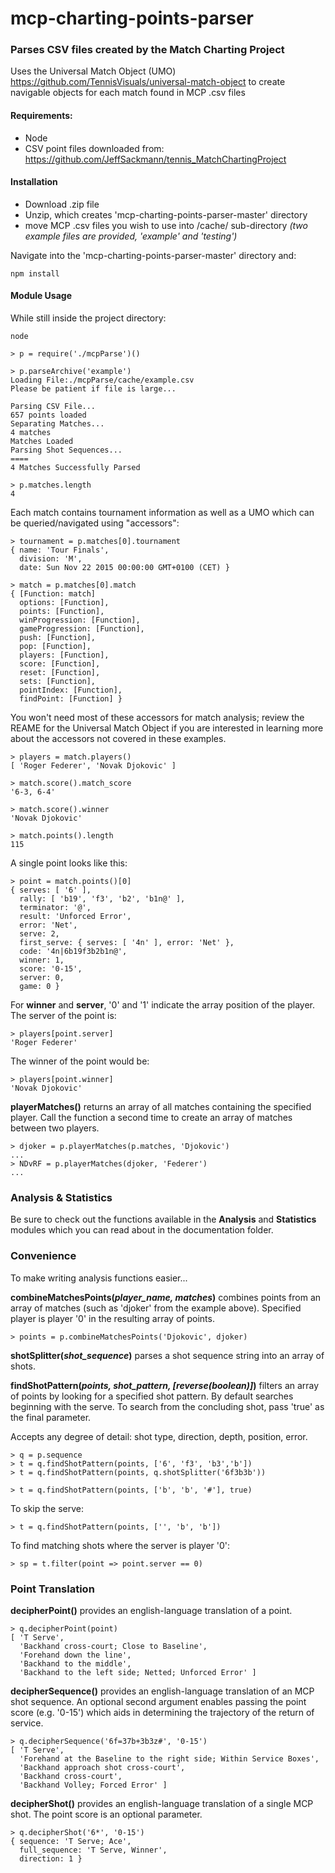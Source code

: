 # mcp-charting-points-parser
### Parses CSV files created by the Match Charting Project
Uses the Universal Match Object (UMO) https://github.com/TennisVisuals/universal-match-object to create navigable objects for each match found in MCP .csv files

#### Requirements:
- Node
- CSV point files downloaded from: https://github.com/JeffSackmann/tennis_MatchChartingProject

#### Installation
- Download .zip file
- Unzip, which creates 'mcp-charting-points-parser-master' directory
- move MCP .csv files you wish to use into /cache/ sub-directory
*(two example files are provided, 'example' and 'testing')*

Navigate into the 'mcp-charting-points-parser-master' directory and:
```
npm install
```
#### Module Usage
While still inside the project directory:
```
node

> p = require('./mcpParse')()

> p.parseArchive('example')
Loading File:./mcpParse/cache/example.csv
Please be patient if file is large...

Parsing CSV File...
657 points loaded
Separating Matches...
4 matches
Matches Loaded
Parsing Shot Sequences...
====
4 Matches Successfully Parsed

> p.matches.length
4
```
Each match contains tournament information as well as a UMO which can be queried/navigated using "accessors":
```
> tournament = p.matches[0].tournament
{ name: 'Tour Finals',
  division: 'M',
  date: Sun Nov 22 2015 00:00:00 GMT+0100 (CET) }

> match = p.matches[0].match
{ [Function: match]
  options: [Function],
  points: [Function],
  winProgression: [Function],
  gameProgression: [Function],
  push: [Function],
  pop: [Function],
  players: [Function],
  score: [Function],
  reset: [Function],
  sets: [Function],
  pointIndex: [Function],
  findPoint: [Function] }
```
You won't need most of these accessors for match analysis; review the REAME for the Universal Match Object if you are interested in learning more about the accessors not covered in these examples.  
```
> players = match.players()
[ 'Roger Federer', 'Novak Djokovic' ]

> match.score().match_score
'6-3, 6-4'

> match.score().winner
'Novak Djokovic'

> match.points().length
115
```

A single point looks like this:
```
> point = match.points()[0]
{ serves: [ '6' ],
  rally: [ 'b19', 'f3', 'b2', 'b1n@' ],
  terminator: '@',
  result: 'Unforced Error',
  error: 'Net',
  serve: 2,
  first_serve: { serves: [ '4n' ], error: 'Net' },
  code: '4n|6b19f3b2b1n@',
  winner: 1,
  score: '0-15',
  server: 0,
  game: 0 }
```
For **winner** and **server**,  '0' and '1' indicate the array position of the player.  The server of the point is:

```
> players[point.server]
'Roger Federer'
```

The winner of the point would be:

```
> players[point.winner]
'Novak Djokovic'
```
**playerMatches()** returns an array of all matches containing the specified player.  Call the function a second time to create an array of matches between two players.

```
> djoker = p.playerMatches(p.matches, 'Djokovic')
...
> NDvRF = p.playerMatches(djoker, 'Federer')
...
```
### Analysis & Statistics
Be sure to check out the functions available in the **Analysis** and **Statistics** modules which you can read about in the documentation folder.

### Convenience
To make writing analysis functions easier...

**combineMatchesPoints(*player_name, matches*)** combines points from an array of matches (such as 'djoker' from the example above). Specified player is player '0' in the resulting array of points.
```
> points = p.combineMatchesPoints('Djokovic', djoker)
```

**shotSplitter(*shot_sequence*)** parses a shot sequence string into an array of shots.

**findShotPattern(*points, shot_pattern, [reverse(boolean)]*)** filters an array of points by looking for a specified shot pattern. By default searches beginning with the serve.  To search from the concluding shot, pass 'true' as the final parameter.

Accepts any degree of detail: shot type, direction, depth, position, error.
```
> q = p.sequence
> t = q.findShotPattern(points, ['6', 'f3', 'b3','b'])
> t = q.findShotPattern(points, q.shotSplitter('6f3b3b'))

> t = q.findShotPattern(points, ['b', 'b', '#'], true)
```
To skip the serve:
```
> t = q.findShotPattern(points, ['', 'b', 'b'])
```
To find matching shots where the server is player '0':
```
> sp = t.filter(point => point.server == 0)
```

### Point Translation

**decipherPoint()** provides an english-language translation of a point.
```
> q.decipherPoint(point)
[ 'T Serve',
  'Backhand cross-court; Close to Baseline',
  'Forehand down the line',
  'Backhand to the middle',
  'Backhand to the left side; Netted; Unforced Error' ]
```
**decipherSequence()** provides an english-language translation of an MCP shot sequence. An optional second argument enables passing the point score (e.g. '0-15') which aids in determining the trajectory of the return of service.
```
> q.decipherSequence('6f=37b+3b3z#', '0-15')
[ 'T Serve',
  'Forehand at the Baseline to the right side; Within Service Boxes',
  'Backhand approach shot cross-court',
  'Backhand cross-court',
  'Backhand Volley; Forced Error' ]
```
**decipherShot()** provides an english-language translation of a single MCP shot. The point score is an optional parameter.
```
> q.decipherShot('6*', '0-15')
{ sequence: 'T Serve; Ace',
  full_sequence: 'T Serve, Winner',
  direction: 1 }
  ```
